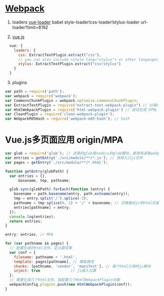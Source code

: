 # [Webpack](https://webpack.vuefe.cn/index/)

1. loaders
[vue-loader](https://github.com/vuejs/vue-loader)
babel
style-loader!css-loader!stylus-loader
url-loader?limit=8192

2. [vue.js](https://vuefe.cn/)
```js
  vue: {
    loaders: {
      css: ExtractTextPlugin.extract("css"),
      // you can also include <style lang="stylus"> or other langauges
      stylus: ExtractTextPlugin.extract("css!stylus")
    }
  }
```

3. plugins
```js
var path = require('path');
var webpack = require('webpack');
var CommonsChunkPlugin = webpack.optimize.CommonsChunkPlugin;
var ExtractTextPlugin = require("extract-text-webpack-plugin") // 分离css
var HtmlWebpackPlugin = require('html-webpack-plugin') // 自动生成 HTML 文件
var CleanPlugin = require('clean-webpack-plugin');
var WebpackMd5Hash = require('webpack-md5-hash'); // hash
```

# Vue.js多页面应用 origin/MPA
```js
var glob = require('glob'); // 这里的glob是nodejs的glob模块，是用来读取webpack入口目录文件的
var entries = getEntry('./src/module/**/*.js'); // 获得入口js文件
var pages = getEntry('./src/module/**/*.html');

function getEntry(globPath) {
  var entries = {},
      basename, tmp, pathname;

  glob.sync(globPath).forEach(function (entry) {
    basename = path.basename(entry, path.extname(entry));
    tmp = entry.split('/').splice(-3);
    pathname = tmp.splice(0, 1) + '/' + basename; // 正确输出js和html的路径
    entries[pathname] = entry;
  });
  console.log(entries);
  return entries;
}
```

```js
entry: entries, // MPA
```

```js
for (var pathname in pages) {
  // 配置生成的html文件，定义路径等
  var conf = {
    filename: pathname + '.html',
    template: pages[pathname], // 模板路径
    chunks: [pathname, 'vendor', 'manifest'], // 每个html引用的js模块
    inject: true              // js插入位置
  };
  // 需要生成几个html文件，就配置几个HtmlWebpackPlugin对象
  webpackConfig.plugins.push(new HtmlWebpackPlugin(conf));
}
```